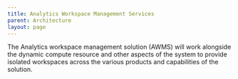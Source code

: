 ```yaml
---
title: Analytics Workspace Management Services
parent: Architecture
layout: page
---
```

The Analytics workspace management solution (AWMS) will work alongside the dynamic compute resource and other aspects of the system to provide isolated workspaces across the various products and capabilities of the solution.